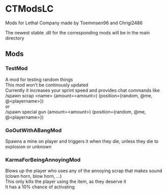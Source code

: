 # CTModsLC
Mods for Lethal Company made by Toemmsen96 and Chrigi2486

The newest stable .dll for the corresponding mods will be in the main directory

## Mods

### TestMod
A mod for testing random things  
This mod won't be continously updated  
Currently it increases your sprint speed and provides chat commands like  
/spawn scrap \<name\> (amount=\<amount\>) (position={random, @me, @\<playername\>})  
or  
/spawn special gun (amount=\<amount\>) (position={random, @me, @\<playername\>})

### GoOutWithABangMod
Spawns a mine on player and triggers it when they die, unless they die to explosion or unknown  

### KarmaForBeingAnnoyingMod
Blows up the player who uses any of the annoying scrap that makes sound (clown horn, blow horn, ...)  
This only kills the player using the item, as they deserve it  
It has a 10% chance of activating


